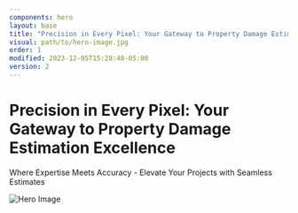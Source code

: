 ```yaml
---
components: hero
layout: base
title: "Precision in Every Pixel: Your Gateway to Property Damage Estimation Excellence"
visual: path/to/hero-image.jpg
order: 1
modified: 2023-12-05T15:28:48-05:00
version: 2
---
```


# Precision in Every Pixel: Your Gateway to Property Damage Estimation Excellence

Where Expertise Meets Accuracy - Elevate Your Projects with Seamless Estimates

![Hero Image](path/to/hero-image.jpg)
